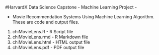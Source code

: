 #HarvardX Data Science Capstone - Machine Learning Project -  
- Movie Recommendation Systems Using Machine Learning Algorithm. These are code and output files. 
1. chiMovieLens.R - R Script file
2. chiMovieLens.rmd - R Markdown file 
3. chiMovieLens.html - HTML output file
4. chiMovieLens.pdf -  PDF output file
